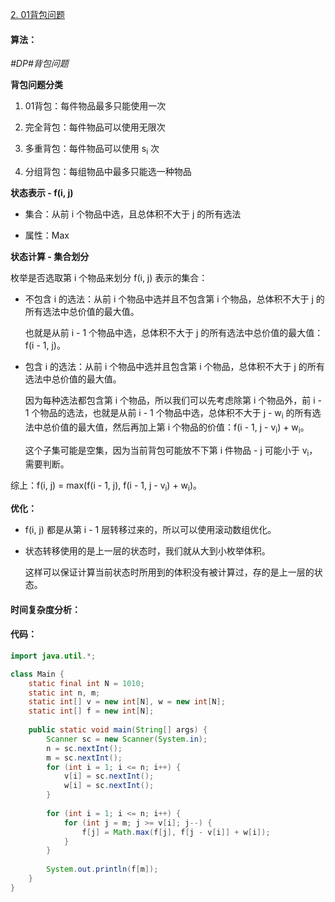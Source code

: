 [2. 01背包问题](https://www.acwing.com/problem/content/2/)

#### 算法：

*#DP#背包问题*

**背包问题分类**

1. 01背包：每件物品最多只能使用一次

2. 完全背包：每件物品可以使用无限次

3. 多重背包：每件物品可以使用 s<sub>i</sub> 次

4. 分组背包：每组物品中最多只能选一种物品

**状态表示 - f(i, j)**

- 集合：从前 i 个物品中选，且总体积不大于 j 的所有选法

- 属性：Max

**状态计算 - 集合划分**

枚举是否选取第 i 个物品来划分 f(i, j) 表示的集合：

- 不包含 i 的选法：从前 i 个物品中选并且不包含第 i 个物品，总体积不大于 j 的所有选法中总价值的最大值。

  也就是从前 i - 1 个物品中选，总体积不大于 j 的所有选法中总价值的最大值：f(i - 1, j)。

- 包含 i 的选法：从前 i 个物品中选并且包含第 i 个物品，总体积不大于 j 的所有选法中总价值的最大值。

  因为每种选法都包含第 i 个物品，所以我们可以先考虑除第 i 个物品外，前 i - 1 个物品的选法，也就是从前 i - 1 个物品中选，总体积不大于 j - w<sub>i</sub> 的所有选法中总价值的最大值，然后再加上第 i 个物品的价值：f(i - 1, j - v<sub>i</sub>) + w<sub>i</sub>。
  
  这个子集可能是空集，因为当前背包可能放不下第 i 件物品 - j 可能小于 v<sub>i</sub>，需要判断。

综上：f(i, j) = max(f(i - 1, j), f(i - 1, j - v<sub>i</sub>) + w<sub>i</sub>)。

**优化：**

- f(i, j) 都是从第 i - 1 层转移过来的，所以可以使用滚动数组优化。

- 状态转移使用的是上一层的状态时，我们就从大到小枚举体积。

  这样可以保证计算当前状态时所用到的体积没有被计算过，存的是上一层的状态。

#### 时间复杂度分析：



#### 代码：

```java
import java.util.*;

class Main {
    static final int N = 1010;
    static int n, m;
    static int[] v = new int[N], w = new int[N];
    static int[] f = new int[N];
    
    public static void main(String[] args) {
        Scanner sc = new Scanner(System.in);
        n = sc.nextInt();
        m = sc.nextInt();
        for (int i = 1; i <= n; i++) {
            v[i] = sc.nextInt();
            w[i] = sc.nextInt();
        }
        
        for (int i = 1; i <= n; i++) {
            for (int j = m; j >= v[i]; j--) {
                f[j] = Math.max(f[j], f[j - v[i]] + w[i]);
            }
        }
        
        System.out.println(f[m]);
    }
}
```

